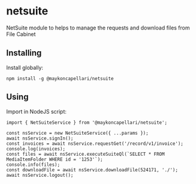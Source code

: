 # netsuite
NetSuite module to helps to manage the requests and download files from File Cabinet

## Installing
Install globally:

    npm install -g @maykoncapellari/netsuite


## Using

Import in NodeJS script:

    import { NetSuiteService } from '@maykoncapellari/netsuite';

    const nsService = new NetSuiteService({ ...params });
    await nsService.signIn();
    const invoices = await nsService.requestGet('/record/v1/invoice');
    console.log(invoices);
    const files = await nsService.executeSuiteQl(`SELECT * FROM MediaItemFolder WHERE id = '1253'`);
    console.info(files);
    const downloadFile = await nsService.downloadFile(524171, './');
    await nsService.logout();